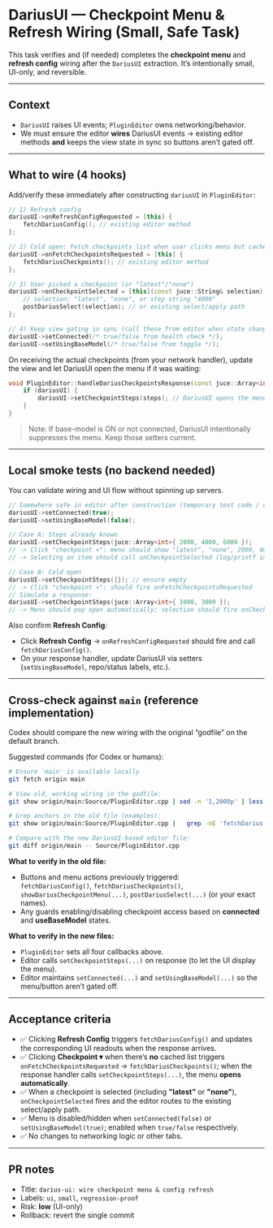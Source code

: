 # DariusUI — Checkpoint Menu & Refresh Wiring (Small, Safe Task)

This task verifies and (if needed) completes the **checkpoint menu** and **refresh config** wiring after the `DariusUI` extraction. It’s intentionally small, UI-only, and reversible.

---

## Context

- `DariusUI` raises UI events; `PluginEditor` owns networking/behavior.
- We must ensure the editor **wires** DariusUI events → existing editor methods **and** keeps the view state in sync so buttons aren’t gated off.

---

## What to wire (4 hooks)

Add/verify these immediately after constructing `dariusUI` in `PluginEditor`:

```cpp
// 1) Refresh config
dariusUI->onRefreshConfigRequested = [this] {
    fetchDariusConfig(); // existing editor method
};

// 2) Cold open: Fetch checkpoints list when user clicks menu but cache is empty
dariusUI->onFetchCheckpointsRequested = [this] {
    fetchDariusCheckpoints(); // existing editor method
};

// 3) User picked a checkpoint (or "latest"/"none")
dariusUI->onCheckpointSelected = [this](const juce::String& selection) {
    // selection: "latest", "none", or step string "4000"
    postDariusSelect(selection); // or existing select/apply path
};

// 4) Keep view gating in sync (call these from editor when state changes)
dariusUI->setConnected(/* true/false from health check */);
dariusUI->setUsingBaseModel(/* true/false from toggle */);
```

On receiving the actual checkpoints (from your network handler), update the view and let DariusUI open the menu if it was waiting:

```cpp
void PluginEditor::handleDariusCheckpointsResponse(const juce::Array<int>& steps) {
    if (dariusUI) {
        dariusUI->setCheckpointSteps(steps); // DariusUI opens the menu if it requested a fetch
    }
}
```

> Note: If base-model is ON or not connected, DariusUI intentionally suppresses the menu. Keep those setters current.

---

## Local smoke tests (no backend needed)

You can validate wiring and UI flow without spinning up servers.

```cpp
// Somewhere safe in editor after construction (temporary test code / dev menu):
dariusUI->setConnected(true);
dariusUI->setUsingBaseModel(false);

// Case A: Steps already known
dariusUI->setCheckpointSteps(juce::Array<int>{ 2000, 4000, 6000 });
// -> Click "checkpoint ▾": menu should show "latest", "none", 2000, 4000, 6000
// -> Selecting an item should call onCheckpointSelected (log/printf in lambda)

// Case B: Cold open
dariusUI->setCheckpointSteps({}); // ensure empty
// -> Click "checkpoint ▾": should fire onFetchCheckpointsRequested
// Simulate a response:
dariusUI->setCheckpointSteps(juce::Array<int>{ 1000, 3000 });
// -> Menu should pop open automatically; selection should fire onCheckpointSelected
```

Also confirm **Refresh Config**:
- Click **Refresh Config** → `onRefreshConfigRequested` should fire and call `fetchDariusConfig()`.
- On your response handler, update DariusUI via setters (`setUsingBaseModel`, repo/status labels, etc.).

---

## Cross-check against `main` (reference implementation)

Codex should compare the new wiring with the original “godfile” on the default branch.

Suggested commands (for Codex or humans):

```bash
# Ensure 'main' is available locally
git fetch origin main

# View old, working wiring in the godfile:
git show origin/main:Source/PluginEditor.cpp | sed -n '1,2000p' | less

# Grep anchors in the old file (examples):
git show origin/main:Source/PluginEditor.cpp |   grep -nE 'fetchDarius(Checkpoints|Config)|postDariusSelect|showDariusCheckpointMenu|handleDariusCheckpointsResponse'

# Compare with the new DariusUI-based editor file:
git diff origin/main -- Source/PluginEditor.cpp
```

**What to verify in the old file:**
- Buttons and menu actions previously triggered:  
  `fetchDariusConfig()`, `fetchDariusCheckpoints()`, `showDariusCheckpointMenu(...)`, `postDariusSelect(...)` (or your exact names).  
- Any guards enabling/disabling checkpoint access based on **connected** and **useBaseModel** states.

**What to verify in the new files:**
- `PluginEditor` sets all four callbacks above.
- Editor calls `setCheckpointSteps(...)` on response (to let the UI display the menu).
- Editor maintains `setConnected(...)` and `setUsingBaseModel(...)` so the menu/button aren’t gated off.

---

## Acceptance criteria

- ✅ Clicking **Refresh Config** triggers `fetchDariusConfig()` and updates the corresponding UI readouts when the response arrives.
- ✅ Clicking **Checkpoint ▾** when there’s **no** cached list triggers `onFetchCheckpointsRequested` → `fetchDariusCheckpoints()`; when the response handler calls `setCheckpointSteps(...)`, the menu **opens automatically**.
- ✅ When a checkpoint is selected (including **"latest"** or **"none"**), `onCheckpointSelected` fires and the editor routes to the existing select/apply path.
- ✅ Menu is disabled/hidden when `setConnected(false)` or `setUsingBaseModel(true)`; enabled when `true/false` respectively.
- ✅ No changes to networking logic or other tabs.

---

## PR notes

- Title: `darius-ui: wire checkpoint menu & config refresh`
- Labels: `ui`, `small`, `regression-proof`
- Risk: **low** (UI-only)
- Rollback: revert the single commit
